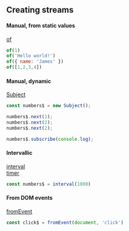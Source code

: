 ## Creating streams

#### Manual, from static values
[of](https://rxjs-dev.firebaseapp.com/api/index/function/of)

```javascript
of(1)
of('Hello world!')
of({ name: 'James' })
of([1,2,3,4])
```

#### Manual, dynamic

[Subject](https://rxjs-dev.firebaseapp.com/api/index/class/Subject)  


```javascript
const numbers$ = new Subject();

numbers$.next(1);
numbers$.next(2);
numbers$.next(2);

numbers$.subscribe(console.log);
```

#### Intervallic

[interval](https://rxjs-dev.firebaseapp.com/api/index/function/interval)  
[timer](https://rxjs-dev.firebaseapp.com/api/index/function/timer)

```javascript
const numbers$ = interval(1000)
```

#### From DOM events

[fromEvent](https://rxjs-dev.firebaseapp.com/api/index/function/fromEvent)

```javascript
const click$ = fromEvent(document, 'click')
```